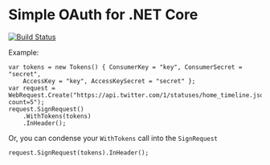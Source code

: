 # Simple OAuth for .NET Core
[![Build Status](https://travis-ci.org/AlexBulankou/SimpleOAuth.Net.svg?branch=master)](https://travis-ci.org/AlexBulankou/SimpleOAuth.Net)    

Example:
```
var tokens = new Tokens() { ConsumerKey = "key", ConsumerSecret = "secret",
	AccessKey = "key", AccessKeySecret = "secret" };
var request = WebRequest.Create("https://api.twitter.com/1/statuses/home_timeline.json?count=5");
request.SignRequest()
	.WithTokens(tokens)
	.InHeader();
```

Or, you can condense your <code>WithTokens</code> call into the <code>SignRequest</code>

```
request.SignRequest(tokens).InHeader();
```
